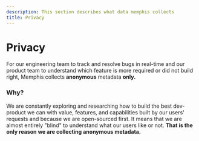 ```yaml
---
description: This section describes what data memphis collects
title: Privacy
---
```

# Privacy

For our engineering team to track and resolve bugs in real-time and our product team to understand which feature is more required or did not build right, Memphis collects **anonymous** metadata **only.**

### Why?

We are constantly exploring and researching how to build the best dev-product we can with value, features, and capabilities built by our users' requests and because we are open-sourced first. It means that we are almost entirely "blind" to understand what our users like or not. **That is the only reason we are collecting anonymous metadata.**
